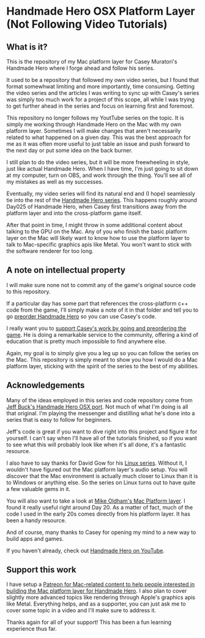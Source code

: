 # Handmade Hero OSX Platform Layer (Not Following Video Tutorials) 

## What is it?
This is the repository of my Mac platform layer for Casey Muratori's Handmade Hero where I forge ahead and follow his series.

It used to be a repository that followed my own video series, but I found that format somewhwat limiting and more importantly, time consuming. Getting the video series and the articles I was writing to sync up with Casey's series was simply too much work for a project of this scope, all while I was trying to get further ahead in the series and focus on learning first and foremost.

This repository no longer follows my YoutTube series on the topic. It is simply me working through Handmade Hero on the Mac with my own platform layer. Sometimes I will make changes that aren't necessarily related to what happened on a given day. This was the best approach for me as it was often more useful to just table an issue and push forward to the next day or put some idea on the back burner.

I still plan to do the video series, but it will be more freewheeling in style, just like actual Handmade Hero. When I have time, I'm just going to sit down at my computer, turn on OBS, and work through the thing. You'll see all of my mistakes as well as my successes.

Eventually, my video series will find its natural end and (I hope) seamlessly tie into the rest of the [Handmade Hero series](https://www.youtube.com/user/handmadeheroarchive). This happens roughly around Day025 of Handmade Hero, when Casey first transitions away from the platform layer and into the cross-platform game itself.

After that point in time, I might throw in some additional content about talking to the GPU on the Mac. Any of you who finish the basic platform layer on the Mac will likely want to know how to use the platform layer to talk to Mac-specific graphics apis like Metal. You won't want to stick with the software renderer for too long.

## A note on intellectual property
I will make sure none not to commit any of the game's original source code to this repository.

If a particular day has some part that references the cross-platform c++ code from the game, I'll simply make a note of it in that folder and tell you to go [preorder Handmade Hero](https://handmadehero.org) so you can use Casey's code.

I really want you to [support Casey's work by going and preordering the game](https://handmadehero.org). He is doing a remarkable service to the community, offering a kind of education that is pretty much impossible to find anywhere else.

Again, my goal is to simply give you a leg up so you can follow the series on the Mac. This repository is simply meant to show you how I would do a Mac platform layer, sticking with the spirit of the series to the best of my abilities.

## Acknowledgements
Many of the ideas employed in this series and code repository come from [Jeff Buck's Handmade Hero OSX port](https://github.com/itfrombit/osx_handmade). Not much of what I'm doing is all that original. I'm playing the messenger and distilling what he's done into a series that is easy to follow for beginners.

Jeff's code is great if you want to dive right into this project and figure it for yourself. I can't say when I'll have all of the tutorials finished, so if you want to see what this will probably look like when it's all done, it's a fantastic resource.

I also have to say thanks for David Gow for his [Linux series](https://davidgow.net/handmadepenguin/). Without it, I wouldn't have figured out the Mac platform layer's audio setup. You will discover that the Mac environment is actually much closer to Linux than it is to Windows or anything else. So the series on Linux turns out to have quite a few valuable gems in it.

You will also want to take a look at [Mike Oldham's Mac Platform layer](https://github.com/tarouszars/handmadehero_mac). I found it really useful right around Day 20. As a matter of fact, much of the code I used in the early 20s comes directly from his platform layer. It has been a handy resource.

And of course, many thanks to Casey for opening my mind to a new way to build apps and games.

If you haven't already, check out [Handmade Hero on YouTube](https://www.youtube.com/user/handmadeheroarchive).

## Support this work
I have setup a [Patreon for Mac-related content to help people interested in building the Mac platform layer for Handmade Hero](https://www.patreon.com/tedbendixson). I also plan to cover slightly more advanced topics like rendering through Apple's graphics apis like Metal. Everything helps, and as a supporter, you can just ask me to cover some topic in a video and I'll make sure to address it.

Thanks again for all of your support! This has been a fun learning experience thus far.
